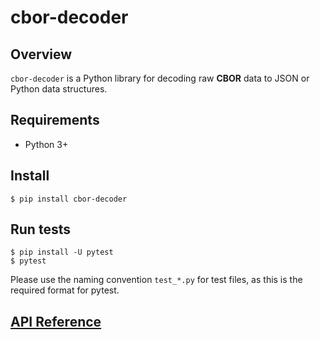 # cbor-decoder

## Overview

`cbor-decoder` is a Python library for decoding raw **CBOR** data to JSON or
Python data structures.

## Requirements

- Python 3+

## Install

```
$ pip install cbor-decoder
```

## Run tests

```
$ pip install -U pytest
$ pytest
```

Please use the naming convention `test_*.py` for test files, as this is the required format for pytest.

## [API Reference](./docs/api.md)
